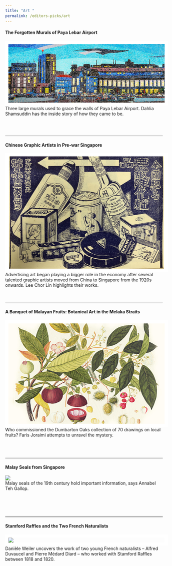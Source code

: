 ```yaml
---
title: "Art "
permalink: /editors-picks/art
---
```

#### <a style="text-decoration: none; font-weight: bold;" href="/vol-17/issue-2/jul-sep-2021/murals" target="_blank"> The Forgotten Murals of Paya Lebar Airport</a>
<img style="float:left; width:500px; height:auto;  border:10px solid #FFFFFF" src="/images/vol-17-issue-2/murals/Mural_Main2.jpg"> <p  class="word-break: normal">Three large murals used to grace the walls of Paya Lebar Airport. Dahlia Shamsuddin has the inside story of how they came to be.  </p>
<br>
<br>
<hr>

#### <a style="text-decoration: none; font-weight: bold;" href="/vol-17/issue-2/jul-sep-2021/chinese-artists" target="_blank"> Chinese Graphic Artists in Pre-war Singapore</a>
<img style="float:left; width:500px; height:auto; border:10px solid #FFFFFF" src="/images/vol-17-issue-2/chinesegraphic/ChineseGraphic_Main.jpg"> Advertising art began playing a bigger role in the economy after several talented graphic artists moved from China to Singapore from the 1920s onwards. Lee Chor Lin highlights their works.
<br>
<br>
<br>
<hr>

#### <a style="text-decoration: none; font-weight: bold;" href="/vol-17/issue-1/apr-jun-2021/malayan-fruits" target="_blank"> A Banquet of Malayan Fruits: Botanical Art in the Melaka Straits</a>
<img style="float:left; width:500px; height:auto; border:10px solid #FFFFFF" src="/images/Vol-17-issue-1/malayan-fruits/mangosteens.jpg">Who commissioned the Dumbarton Oaks collection of 70 drawings on local fruits? Faris Joraimi attempts to unravel the mystery.<br>
<br>
<br>
<br>
<hr>

#### <a style="text-decoration: none; font-weight: bold;" href="/vol-16/issue-1/apr-jun-2020/malay-seals" target="_blank"> Malay Seals from Singapore</a>
<img style="float:left; width:500px; height:auto;" src="/images/Vol-16-issue-1/malay-seals/temenggung.png">	Malay seals of the 19th century hold important information, says Annabel Teh Gallop.<br>
<br>										
<br>
<br>
 <hr>																																																											
				
#### <a style="text-decoration: none; font-weight: bold;" href="/vol-16/issue-2/jul-sep-2020/raffles" target="_blank"> Stamford Raffles and the Two French Naturalists</a>
<img style="float:left; width:500px; height:auto; border:10px solid #FFFFFF" src="/images/Vol-16-issue-2/raffles/storkk.jpg">Danièle Weiler uncovers the work of two young French naturalists – Alfred Duvaucel and Pierre Médard Diard – who worked with Stamford Raffles between 1818 and 1820.